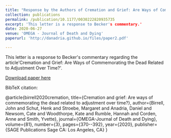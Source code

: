 ```yaml
---
title: "Response by the Authors of Cremation and Grief: Are Ways of Commemorating the Dead Related to Adjustment Over Time?"
collection: publications
permalink: /publication/10.1177/0030222820935735
excerpt: 'This letter is a response to Becker's commentary.'
date: 2020-06-27
venue: 'OMEGA - Journal of Death and Dying'
paperurl: 'http://danadria.github.io/files/paper2.pdf'

---
```

This letter is a response to Becker's commentary regarding the article'Cremation and Grief: Are Ways of Commemorating the Dead Related to Adjustment Over Time?'.

[Download paper here](http://danadria.github.io/files/paper2.pdf)

BibTeX citation: 

@article{birrell2020cremation,
  title={Cremation and grief: Are ways of commemorating the dead related to adjustment over time?},
  author={Birrell, John and Schut, Henk and Stroebe, Margaret and Anadria, Daniel and Newsom, Cate and Woodthorpe, Kate and Rumble, Hannah and Corden, Anne and Smith, Yvette},
  journal={OMEGA-Journal of Death and Dying},
  volume={81},
  number={3},
  pages={370--392},
  year={2020},
  publisher={SAGE Publications Sage CA: Los Angeles, CA}
}